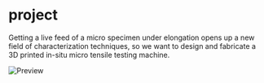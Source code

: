 # project
Getting a live feed of a micro specimen under elongation opens up a new field of characterization techniques, so we want to design and fabricate a 3D printed in-situ micro tensile testing machine.

![Preview](https://user-images.githubusercontent.com/85021199/200114267-ea9124c9-5fa3-4995-8cd8-9265da7fb78f.jpeg)
